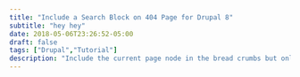 ```yaml
---
title: "Include a Search Block on 404 Page for Drupal 8"
subtitle: "hey hey"
date: 2018-05-06T23:26:52-05:00
draft: false
tags: ["Drupal","Tutorial"]
description: "Include the current page node in the bread crumbs but only if it is a page"
---
```

